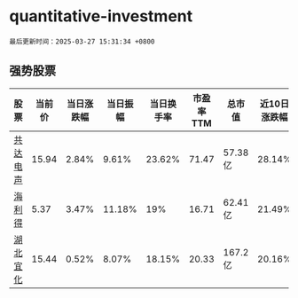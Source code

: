 # quantitative-investment

`最后更新时间：2025-03-27 15:31:34 +0800`

## 强势股票

|股票|当前价|当日涨跌幅|当日振幅|当日换手率|市盈率TTM|总市值|近10日涨跌幅|
|----|----|----|----|----|----|----|----|
|[共达电声](https://xueqiu.com/S/SZ002655)|15.94|2.84%|9.61%|23.62%|71.47|57.38亿|28.14%|
|[海利得](https://xueqiu.com/S/SZ002206)|5.37|3.47%|11.18%|19%|16.71|62.41亿|21.49%|
|[湖北宜化](https://xueqiu.com/S/SZ000422)|15.44|0.52%|8.07%|18.15%|20.33|167.2亿|20.16%|
